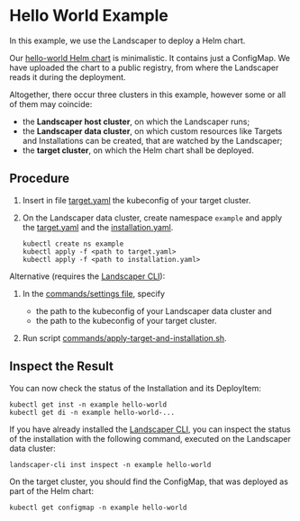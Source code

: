 # Hello World Example

In this example, we use the Landscaper to deploy a Helm chart.

Our [hello-world Helm chart](chart/hello-world) is minimalistic. It contains just a ConfigMap.
We have uploaded the chart to a public registry, from where the Landscaper reads it during the deployment.

Altogether, there occur three clusters in this example, however some or all of them may coincide:

- the **Landscaper host cluster**, on which the Landscaper runs;
- the **Landscaper data cluster**, on which custom resources like Targets and Installations can be created,
  that are watched by the Landscaper;
- the **target cluster**, on which the Helm chart shall be deployed.


## Procedure

1. Insert in file [target.yaml](installation/target.yaml) the kubeconfig of your target cluster.  

2. On the Landscaper data cluster, create namespace `example` and apply 
   the [target.yaml](installation/target.yaml) and
   the [installation.yaml](installation/installation.yaml).
   
   ```shell
   kubectl create ns example
   kubectl apply -f <path to target.yaml>
   kubectl apply -f <path to installation.yaml>
   ```

Alternative (requires the [Landscaper CLI](https://github.com/gardener/landscapercli)):

1. In the [commands/settings file](./commands/settings), specify 
   - the path to the kubeconfig of your Landscaper data cluster and
   - the path to the kubeconfig of your target cluster.

2. Run script [commands/apply-target-and-installation.sh](./commands/apply-target-and-installation.sh).


## Inspect the Result

You can now check the status of the Installation and its DeployItem:

```shell
kubectl get inst -n example hello-world
kubectl get di -n example hello-world-...
```

If you have already installed the [Landscaper CLI](https://github.com/gardener/landscapercli), 
you can inspect the status of the installation with the following command, executed on the Landscaper data cluster:

```shell
landscaper-cli inst inspect -n example hello-world
```

On the target cluster, you should find the ConfigMap, that was deployed as part of the Helm chart:

```shell
kubectl get configmap -n example hello-world
```
